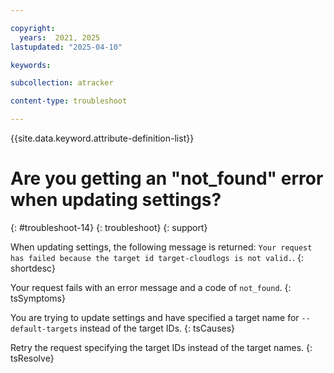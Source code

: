 ```yaml
---

copyright:
  years:  2021, 2025
lastupdated: "2025-04-10"

keywords:

subcollection: atracker

content-type: troubleshoot

---
```


{{site.data.keyword.attribute-definition-list}}

# Are you getting an "not_found" error when updating settings?
{: #troubleshoot-14}
{: troubleshoot}
{: support}

When updating settings, the following message is returned: `Your request has failed because the target id target-cloudlogs is not valid.`.
{: shortdesc}



Your request fails with an error message and a code of `not_found`.
{: tsSymptoms}

You are trying to update settings and have specified a target name for `--default-targets` instead of the target IDs.
{: tsCauses}

Retry the request specifying the target IDs instead of the target names.
{: tsResolve}
